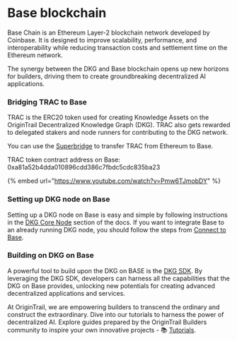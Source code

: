 # Base blockchain

Base Chain is an Ethereum Layer-2 blockchain network developed by Coinbase. It is designed to improve scalability, performance, and interoperability while reducing transaction costs and settlement time on the Ethereum network.&#x20;

The synergy between the DKG and Base blockchain opens up new horizons for builders, driving them to create groundbreaking decentralized AI applications.

### Bridging TRAC to Base

TRAC is the ERC20 token used for creating Knowledge Assets on the OriginTrail Decentralized Knowledge Graph (DKG). TRAC also gets rewarded to delegated stakers and node runners for contributing to the DKG network.

You can use the [Superbridge](https://superbridge.app/base) to transfer TRAC from Ethereum to Base.

TRAC token contract address on Base: 0xa81a52b4dda010896cdd386c7fbdc5cdc835ba23

{% embed url="https://www.youtube.com/watch?v=Pmw6TJmobDY" %}

### Setting up DKG node on Base

Setting up a DKG node on Base is easy and simple by following instructions in the [DKG Core Node](../../build-with-dkg/dkg-core-node/) section of the docs. If you want to integrate Base to an already running DKG node, you should follow the steps from [Connect to Base](connect-to-base.md).

### Building on DKG on Base

A powerful tool to build upon the DKG on BASE is the [DKG SDK](../../build-with-dkg/dkg-sdk/). By leveraging the DKG SDK, developers can harness all the capabilities that the DKG on Base provides, unlocking new potentials for creating advanced decentralized applications and services.

At OriginTrail, we are empowering builders to transcend the ordinary and construct the extraordinary. Dive into our tutorials to harness the power of decentralized AI. Explore guides prepared by the OriginTrail Builders community to inspire your own innovative projects - 📚 [Tutorials](../../useful-resources/tutorials.md).
